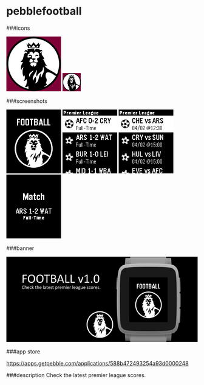 # pebblefootball
###icons

![icon-144.png](/assets/icon-144.png)
![icon-48.png](/assets/icon-48.png)

###screenshots

![basalt.png](/assets/basalt.png)
![basalt-results.png](/assets/basalt-results.png)
![basalt-fixtures.png](/assets/basalt-fixtures.png)
![basalt-match.png](/assets/basalt-match.png)

###banner

![banner.png](/assets/banner.png)

###app store

https://apps.getpebble.com/applications/588b472493254a93d0000248

###description
Check the latest premier league scores.
